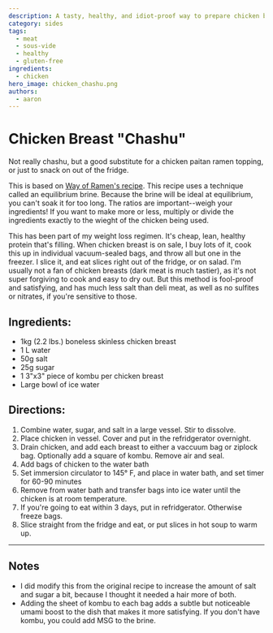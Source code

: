 ```yaml
---
description: A tasty, healthy, and idiot-proof way to prepare chicken breast.
category: sides
tags:
  - meat
  - sous-vide
  - healthy
  - gluten-free
ingredients:
  - chicken
hero_image: chicken_chashu.png
authors:
  - aaron
---
```


# Chicken Breast "Chashu"

Not really chashu, but a good substitute for a chicken paitan ramen topping, or just to snack on out of the fridge.

This is based on [Way of Ramen's recipe](https://www.youtube.com/watch?v=xwVkNjRmNcw). This recipe uses a technique called an equilibrium brine. Because the brine will be ideal at equilibrium, you can't soak it for too long. The ratios are important--weigh your ingredients! If you want to make more or less, multiply or divide the ingredients exactly to the wieght of the chicken being used. 

This has been part of my weight loss regimen. It's cheap, lean, healthy protein that's filling. When chicken breast is on sale, I buy lots of it, cook this up in individual vacuum-sealed bags, and throw all but one in the freezer. I slice it, and eat slices right out of the fridge, or on salad. I'm usually not a fan of chicken breasts (dark meat is much tastier), as it's not super forgiving to cook and easy to dry out. But this method is fool-proof and satisfying, and has much less salt than deli meat, as well as no sulfites or nitrates, if you're sensitive to those. 

## Ingredients:

  * 1kg (2.2 lbs.) boneless skinless chicken breast
  * 1 L water
  * 50g salt
  * 25g sugar
  * 1 3"x3" piece of kombu per chicken breast
  * Large bowl of ice water 

## Directions:

  1. Combine water, sugar, and salt in a large vessel. Stir to dissolve.
  2. Place chicken in vessel. Cover and put in the refridgerator overnight. 
  3. Drain chicken, and add each breast to either a vaccuum bag or ziplock bag. Optionally add a square of kombu. Remove air and seal.
  4. Add bags of chicken to the water bath
  5. Set immersion circulator to 145° F, and place in water bath, and set timer for 60-90 minutes
  7. Remove from water bath and transfer bags into ice water until the chicken is at room temperature.
  8. If you're going to eat within 3 days, put in refridgerator. Otherwise freeze bags.
  9. Slice straight from the fridge and eat, or put slices in hot soup to warm up. 
 
---

## Notes
- I did modify this from the original recipe to increase the amount of salt and sugar a bit, because I thought it needed a hair more of both.
- Adding the sheet of kombu to each bag adds a subtle but noticeable umami boost to the dish that makes it more satisfying. If you don't have kombu, you could add MSG to the brine.

